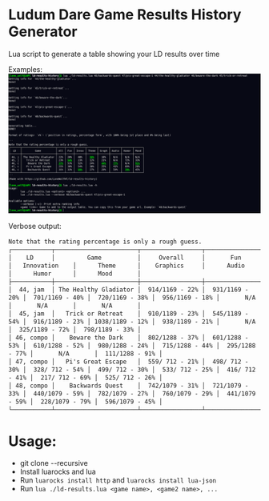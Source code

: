 # Ludum Dare Game Results History Generator
Lua script to generate a table showing your LD results over time

Examples:
![Screenshot](screenshot.png)

Verbose output:
```
Note that the rating percentage is only a rough guess.
┌───────────┬───────────────────────┬─────────────────┬─────────────────┬─────────────────┬─────────────────┬─────────────────┬─────────────────┬─────────────────┬─────────────────┐
│    LD     │         Game          │     Overall     │       Fun       │   Innovation    │      Theme      │    Graphics     │      Audio      │      Humor      │      Mood       │
├───────────┼───────────────────────┼─────────────────┼─────────────────┼─────────────────┼─────────────────┼─────────────────┼─────────────────┼─────────────────┼─────────────────┤
│  44, jam  │ The Healthy Gladiator │  914/1169 - 22% │  931/1169 - 20% │  701/1169 - 40% │  720/1169 - 38% │  956/1169 - 18% │       N/A       │       N/A       │       N/A       │
│  45, jam  │   Trick or Retreat    │  910/1189 - 23% │  545/1189 - 54% │  916/1189 - 23% │ 1038/1189 - 12% │  938/1189 - 21% │       N/A       │  325/1189 - 72% │  798/1189 - 33% │
│ 46, compo │    Beware the Dark    │  802/1288 - 37% │  601/1288 - 53% │  610/1288 - 52% │  980/1288 - 24% │  715/1288 - 44% │  295/1288 - 77% │       N/A       │  111/1288 - 91% │
│ 47, compo │   Pi's Great Escape   │  559/ 712 - 21% │  498/ 712 - 30% │  328/ 712 - 54% │  499/ 712 - 30% │  533/ 712 - 25% │  416/ 712 - 41% │  217/ 712 - 69% │  525/ 712 - 26% │
│ 48, compo │    Backwards Quest    │  742/1079 - 31% │  721/1079 - 33% │  440/1079 - 59% │  782/1079 - 27% │  760/1079 - 29% │  441/1079 - 59% │  228/1079 - 79% │  596/1079 - 45% │
└───────────┴───────────────────────┴─────────────────┴─────────────────┴─────────────────┴─────────────────┴─────────────────┴─────────────────┴─────────────────┴─────────────────┘
```

# Usage:
* git clone --recursive <this repository>
* Install luarocks and lua
* Run `luarocks install http` and `luarocks install lua-json`
* Run `lua ./ld-results.lua <game name>, <game2 name>, ...`
